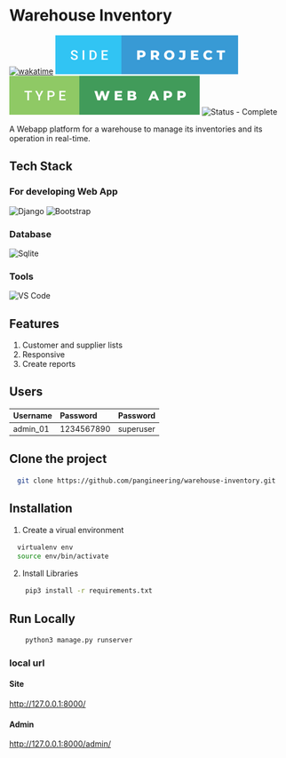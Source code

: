 
# Warehouse Inventory
[![wakatime](https://wakatime.com/badge/github/pangineering/warehouse-inventory.svg)](https://wakatime.com/badge/github/pangineering/warehouse-inventory)
![side-project.svg](/side-project.svg) ![type-web-app.svg](/type-web-app.svg)
![Status - Complete](https://img.shields.io/badge/Status-Complete-2ea44f)

A Webapp platform for a warehouse to manage its inventories and its operation in real-time. 

## Tech Stack
### For developing Web App
![Django](https://img.shields.io/badge/Django-092E20?style=for-the-badge&logo=django&logoColor=green) ![Bootstrap](https://img.shields.io/badge/Bootstrap-563D7C?style=for-the-badge&logo=bootstrap&logoColor=white)

### Database
![Sqlite](https://img.shields.io/badge/SQLite-07405E?style=for-the-badge&logo=sqlite&logoColor=white)

<!-- ### Hosting
![Heroku](https://img.shields.io/badge/Heroku-430098?style=for-the-badge&logo=heroku&logoColor=white) -->

### Tools
![VS Code](https://img.shields.io/badge/Visual_Studio_Code-0078D4?style=for-the-badge&logo=visual%20studio%20code&logoColor=white)



## Features
1. Customer and supplier lists
2. Responsive
3. Create reports



## Users
| Username  | Password  | Password |
| :-------- | :-------- | :------- |
| admin_01  |1234567890 | superuser|

## Clone the project
```bash
  git clone https://github.com/pangineering/warehouse-inventory.git
```



## Installation
1. Create a virual environment
```bash
  virtualenv env
  source env/bin/activate
```
2. Install Libraries
```bash
    pip3 install -r requirements.txt
```

## Run Locally
```bash
    python3 manage.py runserver
```

### local url
#### Site
  http://127.0.0.1:8000/

#### Admin
  http://127.0.0.1:8000/admin/
